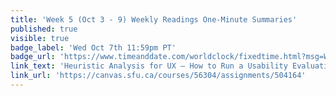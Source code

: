 ```yaml
---
title: 'Week 5 (Oct 3 - 9) Weekly Readings One-Minute Summaries'
published: true
visible: true
badge_label: 'Wed Oct 7th 11:59pm PT'
badge_url: 'https://www.timeanddate.com/worldclock/fixedtime.html?msg=Week+2+%28Sep+12+-+18%29+Weekly+Readings+One-Minute+Summaries+Due+Date&iso=20201007T2359&p1=256'
link_text: 'Heuristic Analysis for UX – How to Run a Usability Evaluation'
link_url: 'https://canvas.sfu.ca/courses/56304/assignments/504164'
---
```

